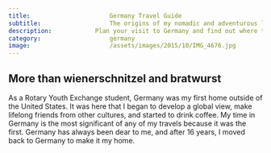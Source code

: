 ```yaml
---
title:						Germany Travel Guide
subtitle:					The origins of my nomadic and adventurous life
description:			Plan your visit to Germany and find out where to go and what to do in Germany. Read about itineraries, activities, places to stay and travel essentials.
category:					germany
image:						/assets/images/2015/10/IMG_4676.jpg
---
```


## More than wienerschnitzel and bratwurst

As a Rotary Youth Exchange student, Germany was my first home outside of the United States. It was here that I began to develop a global view, make lifelong friends from other cultures, and started to drink coffee. My time in Germany is the most significant of any of my travels because it was the first. Germany has always been dear to me, and after 16 years, I moved back to Germany to make it my home.
